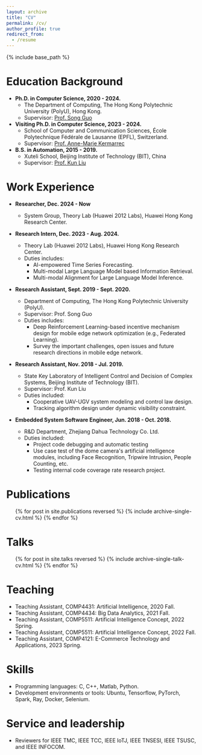 ```yaml
---
layout: archive
title: "CV"
permalink: /cv/
author_profile: true
redirect_from:
  - /resume
---
```


{% include base_path %}

Education Background
======
* __Ph.D. in Computer Science, 2020 - 2024.__
  * The Department of Computing, The Hong Kong Polytechnic University (PolyU), Hong Kong.
  * Supervisor: [Prof. Song Guo](https://cse.hkust.edu.hk/admin/people/faculty/profile/songguo)
* __Visiting Ph.D. in Computer Science, 2023 - 2024.__
  * School of Computer and Communication Sciences, École Polytechnique Fédérale de Lausanne (EPFL), Switzerland.
  * Supervisor: [Prof. Anne-Marie Kermarrec](https://people.epfl.ch/anne-marie.kermarrec?lang=en)
* __B.S. in Automation, 2015 - 2019.__
  * Xuteli School, Beijing Institute of Technology (BIT), China
  * Supervisor: [Prof. Kun Liu](https://ac.bit.edu.cn/szdw/dsmd/sssds/znxxclykz/60bbd7b470ee432fa2aab4c5b47595d8.htm)

Work Experience
======
* __Researcher, Dec. 2024 - Now__
  * System Group, Theory Lab (Huawei 2012 Labs), Huawei Hong Kong Research Center.

* __Research Intern, Dec. 2023 - Aug. 2024.__
  * Theory Lab (Huawei 2012 Labs), Huawei Hong Kong Research Center.
  * Duties includes:
    * AI-empowered Time Series Forecasting.
    * Multi-modal Large Language Model based Information Retrieval.
    * Multi-modal Alignment for Large Language Model Inference.

* __Research Assistant, Sept. 2019 - Sept. 2020.__
  * Department of Computing, The Hong Kong Polytechnic University (PolyU).
  * Supervisor: Prof. Song Guo
  * Duties includes:
    * Deep Reinforcement Learning-based incentive mechanism design for mobile edge network optimization (e.g., Federated Learning).
    * Survey the important challenges, open issues and future research directions in mobile edge network.

* __Research Assistant, Nov. 2018 - Jul. 2019.__
  * State Key Laboratory of Intelligent Control and Decision of Complex Systems, Beijing Institute of Technology (BIT).
  * Supervisor: Prof. Kun Liu
  * Duties included:
    * Cooperative UAV-UGV system modeling and control law design.
    * Tracking algorithm design under dynamic visibility constraint. 

* __Embedded System Software Engineer, Jun. 2018 - Oct. 2018.__
  * R&D Department, Zhejiang Dahua Technology Co. Ltd.
  * Duties included:
    * Project code debugging and automatic testing
    * Use case test of the dome camera's artificial intelligence modules, including Face Recognition, Tripwire Intrusion, People Counting, etc.
    * Testing internal code coverage rate research project.


Publications
======
  <ul>{% for post in site.publications reversed %}
    {% include archive-single-cv.html %}
  {% endfor %}</ul>

<!-- comments here -->

Talks
======
  <ul>{% for post in site.talks reversed %}
    {% include archive-single-talk-cv.html  %}
  {% endfor %}</ul>

  
Teaching
======
* Teaching Assistant, COMP4431: Artificial Intelligence, 2020 Fall.
* Teaching Assistant, COMP4434: Big Data Analytics, 2021 Fall.
* Teaching Assistant, COMP5511: Artificial Intelligence Concept, 2022 Spring.
* Teaching Assistant, COMP5511: Artificial Intelligence Concept, 2022 Fall.
* Teaching Assistant, COMP4121: E-Commerce Technology and Applications, 2023 Spring.

<!--
  <ul>{% for post in site.teaching reversed %}
    {% include archive-single-cv.html %}
  {% endfor %}</ul>
-->


Skills
======
* Programming languages: C, C++, Matlab, Python.
* Development environments or tools: Ubuntu, Tensorflow, PyTorch, Spark, Ray, Docker, Selenium.

Service and leadership
======
* Reviewers for IEEE TMC, IEEE TCC, IEEE IoTJ, IEEE TNSESI, IEEE TSUSC, and IEEE INFOCOM.
  
